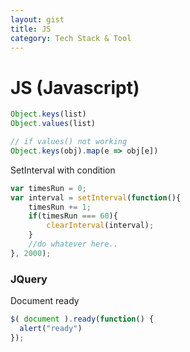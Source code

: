 ```yaml
---
layout: gist
title: JS
category: Tech Stack & Tool
---
```


# JS (Javascript)


```js
Object.keys(list)
Object.values(list)

// if values() not working
Object.keys(obj).map(e => obj[e])
```

SetInterval with condition
```js
var timesRun = 0;
var interval = setInterval(function(){
    timesRun += 1;
    if(timesRun === 60){
        clearInterval(interval);
    }
    //do whatever here..
}, 2000); 
```

### JQuery

Document ready
```js
$( document ).ready(function() {
  alert("ready")
});
```

